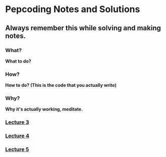 # Pepcoding Notes and Solutions

## Always remember this while solving and making notes.

### What?
**What to do?**

### How?
**How to do? (This is the code that you actually write)**

### Why?
**Why it's actually working, meditate.**


### [Lecture 3](Lecture3/README.md)

### [Lecture 4](Lecture4/README.md)

### [Lecture 5](Lecture5/README.md)

